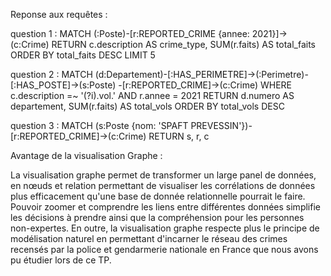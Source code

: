 Reponse aux requêtes :

question 1 : MATCH (:Poste)-[r:REPORTED_CRIME {annee: 2021}]->(c:Crime) RETURN c.description AS crime_type, SUM(r.faits) AS total_faits ORDER BY total_faits DESC LIMIT 5

question 2 : MATCH (d:Departement)-[:HAS_PERIMETRE]->(:Perimetre)-[:HAS_POSTE]->(s:Poste)
      -[r:REPORTED_CRIME]->(c:Crime)
WHERE c.description =~ '(?i).vol.'
  AND r.annee = 2021
RETURN d.numero AS departement, SUM(r.faits) AS total_vols
ORDER BY total_vols DESC

question 3 : MATCH (s:Poste {nom: 'SPAFT PREVESSIN'})-[r:REPORTED_CRIME]->(c:Crime)
RETURN s, r, c

Avantage de la visualisation Graphe : 

La visualisation graphe permet de transformer un large panel de données, en nœuds et relation permettant de visualiser les corrélations de données plus efficacement
qu'une base de donnée relationnelle pourrait le faire. 
Pouvoir zoomer et comprendre les liens entre différentes données simplifie les décisions à prendre ainsi que la compréhension pour les personnes non-expertes.
En outre, la visualisation graphe respecte plus le principe de modélisation naturel en permettant d'incarner le réseau des crimes recensés par la police et gendarmerie nationale en France
que nous avons pu étudier lors de ce TP.
